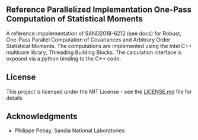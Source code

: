 ## Reference Parallelized Implementation One-Pass Computation of Statistical Moments 

A reference impplementation of SAND2018-6212 (see docs) for Robust, One-Pass Parallel Computation of Covariances and Arbitrary Order Statistical Moments.
The computations are implemented using the Intel C++ multicore library, Threading Building Blocks. The calculation interface is exposed via a python binding to the C++ code.

## License

This project is licensed under the MIT License - see the [LICENSE.md](LICENSE.md) file for details

## Acknowledgments

* Philippe Pebay, Sandia National Laboratories
